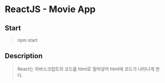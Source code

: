 # ReactJS - Movie App 

## Start
> npm start

## Description
> React는 자바스크립트의 코드를 html로 밀어넣어 html에 코드가 나타나게 한다.

